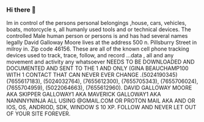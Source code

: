 ### Hi there 👋

<!--
**GG12450/GG12450** is a ✨ _special_ ✨ repository because its `README.md` (this file) appears on your GitHub profile.

Here are some ideas to get you started:

- 🔭 I’m currently working on ...
- 🌱 I’m currently learning ...
- 👯 I’m looking to collaborate on ...
- 🤔 I’m looking for help with ...
- 💬 Ask me about ...
- 📫 How to reach me: ...
- 😄 Pronouns: ...
- ⚡ Fun fact: ...
-->
Im in control of the persons personal belongings ,house, cars, vehicles, boats, motorcycle s, all humanly used tools and or technical devices. The controlled Male human person or persons is and has had several names legally David Galloway Moore lives at the address 500 n. Pillsburry Street in milroy in. Zip code 46156. These are all of the known cell phone tracking devices used to track, trace, follow, and record ...data , all and any movement and activity any whatsoever NEEDS TO BE DOWNLOADED AND DOCUMENTED AND SENT TO THE 1 AND ONLY (GINA BEAUCHAMP100 WITH 1 CONTACT THAT CAN NEVER EVER CHANGE .(5024190345) (7655617183), (5024032764), (7655612300), (7655705343), (7655706024), (7655704959), (5022064663), (7655612960). DAVID GALLOWAY MOORE AKA SKIPPER GALLOWAY1 AKA MAVERICK GALLOWAY1 AKA NANNNYNINJA ALL USING @GMAIL.COM OR PROTON MAIL AKA AND OR IOS, OS, ANDRIOD, SDK, WINDOW S 10 XP. FOLLOW AND NEVER LET OUT OF YOUR SITE FOREVER.
